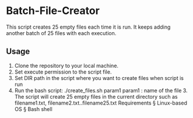 # Batch-File-Creator
This script creates 25 empty files each time it is run. It keeps adding another batch of 25 files with each execution.

## Usage
1. Clone the repository to your local machine.
2. Set execute permission to the script file.
3. Set DIR path in the script where you want to create files when script is run
4. Run the bash script:
   ./create_files.sh param1
   param1 : name of the file
			3. The script will create 25 empty files in the current directory such as filename1.txt, filename2.txt..filename25.txt
Requirements
			§ Linux-based OS
			§ Bash shell



